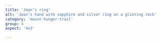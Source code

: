 ```yaml
---
title: 'Jean’s ring'
alt: 'Jean’s hand with sapphire and silver ring on a glinting rock'
category: 'mount-hunger-trail'
group: 4
aspect: '4x3'

---
```

